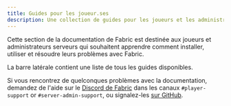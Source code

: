 ```yaml
---
title: Guides pour les joueur.ses
description: Une collection de guides pour les joueurs et les administrateurs de serveur sur comment installer et utiliser Fabric.
---
```


Cette section de la documentation de Fabric est destinée aux joueurs et administrateurs serveurs qui souhaitent apprendre comment installer, utiliser et résoudre leurs problèmes avec Fabric.

La barre latérale contient une liste de tous les guides disponibles.

Si vous rencontrez de quelconques problèmes avec la documentation, demandez de l'aide sur le [Discord de Fabric](https://discord.gg/v6v4pMv) dans les canaux `#player-support` or `#server-admin-support`, ou signalez-les [sur GitHub](https://github.com/FabricMC/fabric-docs).

